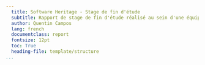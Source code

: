 ```yaml
---
  title: Software Heritage - Stage de fin d'étude
  subtitle: Rapport de stage de fin d'étude réalisé au sein d'une équipe développant un projet libre
  author: Quentin Campos
  lang: french
  documentclass: report
  fontsize: 12pt
  toc: True
  heading-file: template/structure
...
```

